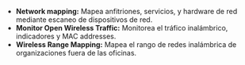 
- **Network mapping:** Mapea anfitriones, servicios, y hardware de red mediante escaneo de dispositivos de red.
- **Monitor Open Wireless Traffic:** Monitorea el tráfico inalámbrico, indicadores y MAC addresses.
- **Wireless Range Mapping:** Mapea el rango de redes inalámbrica de organizaciones  fuera de las oficinas.
